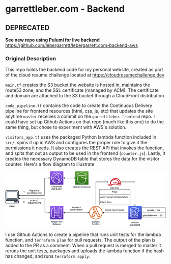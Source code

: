 # garrettleber.com - Backend

## DEPRECATED

**See new repo using Pulumi for live backend**
https://github.com/lebergarrett/lebergarrett.com-backend-aws

### Original Description

This repo holds the backend code for my personal website, created as part of the cloud resume challenge located at <https://cloudresumechallenge.dev>

`main.tf` creates the S3 bucket the website is hosted in, maintains the route53 zone, and the SSL certificate (managed by ACM). The certificate and domain are attached to the S3 bucket through a CloudFront distribution.

`code_pipeline.tf` contains the code to create the Continuous Delivery pipeline for frontend resources (html, css, js, etc) that updates the site anytime `master` receives a commit on the `garrettleber-frontend` repo. I could have set up Github Actions on that repo (much like this one) to do the same thing, but chose to experiment with AWS's solution.

`visitors_app.tf` uses the packaged Python lambda function included in `src/`, spins it up in AWS and configures the proper role to give it the permissions it needs. It also creates the REST API that invokes the function, and spits that out as output to be used in the frontend (`counter.js`). Lastly, it creates the necessary DynamoDB table that stores the data for the visitor counter. Here's a flow diagram to illustrate

![Flow Diagram](assets/flow-diagram.png)

I use Github Actions to create a pipeline that runs unit tests for the lambda function, and `terraform plan` for pull requests. The output of the plan is added to the PR as a comment. When a pull request is merged to master it reruns the unit tests, packages and uploads the lambda function if the hash has changed, and runs `terraform apply`.
